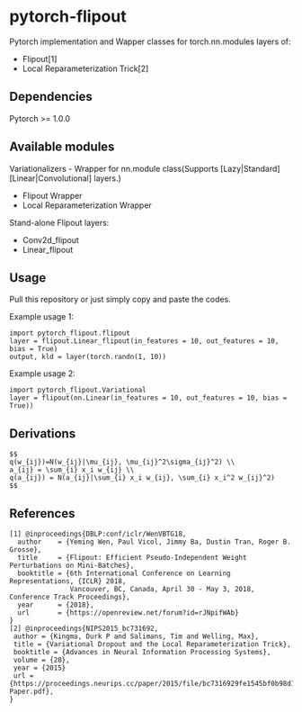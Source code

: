 # pytorch-flipout
Pytorch implementation and Wapper classes for torch.nn.modules layers of:<br>
- Flipout[1]<br>
- Local Reparameterization Trick[2]<br>

## Dependencies
Pytorch >= 1.0.0

## Available modules
Variationalizers - Wrapper for nn.module class(Supports [Lazy|Standard][Linear|Convolutional] layers.)
- Flipout Wrapper<br>
- Local Reparameterization Wrapper<br>

Stand-alone Flipout layers:
- Conv2d_flipout<br>
- Linear_flipout<br>

## Usage
Pull this repository or just simply copy and paste the codes.

Example usage 1:
```
import pytorch_flipout.flipout
layer = flipout.Linear_flipout(in_features = 10, out_features = 10, bias = True)
output, kld = layer(torch.randn(1, 10))
```

Example usage 2:
```
import pytorch_flipout.Variational
layer = flipout(nn.Linear(in_features = 10, out_features = 10, bias = True))
```

## Derivations
```
$$
q(w_{ij})=N(w_{ij}|\mu_{ij}, \mu_{ij}^2\sigma_{ij}^2) \\
a_{ij} = \sum_{i} x_i w_{ij} \\
q(a_{ij}) = N(a_{ij}|\sum_{i} x_i w_{ij}, \sum_{i} x_i^2 w_{ij}^2)
$$
```

## References
```
[1] @inproceedings{DBLP:conf/iclr/WenVBTG18,
  author    = {Yeming Wen, Paul Vicol, Jimmy Ba, Dustin Tran, Roger B. Grosse},
  title     = {Flipout: Efficient Pseudo-Independent Weight Perturbations on Mini-Batches},
  booktitle = {6th International Conference on Learning Representations, {ICLR} 2018,
               Vancouver, BC, Canada, April 30 - May 3, 2018, Conference Track Proceedings},
  year      = {2018},
  url       = {https://openreview.net/forum?id=rJNpifWAb}
}
[2] @inproceedings{NIPS2015_bc731692,
 author = {Kingma, Durk P and Salimans, Tim and Welling, Max},
 title = {Variational Dropout and the Local Reparameterization Trick},
 booktitle = {Advances in Neural Information Processing Systems},
 volume = {28},
 year = {2015}
 url = {https://proceedings.neurips.cc/paper/2015/file/bc7316929fe1545bf0b98d114ee3ecb8-Paper.pdf},
}
```
